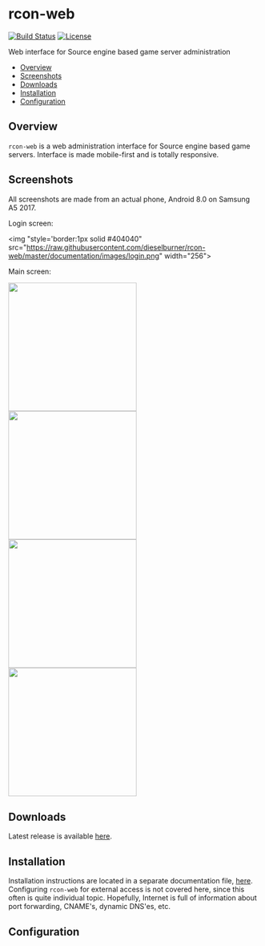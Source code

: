 # rcon-web

[![Build Status](https://travis-ci.org/dieselburner/rcon-web.svg)](https://travis-ci.org/dieselburner/rcon-web)
[![License](https://img.shields.io/github/license/dieselburner/rcon-web.svg)](https://github.com/dieselburner/rcon-web/blob/master/LICENSE.md)

Web interface for Source engine based game server administration

<!-- TOC -->
- [Overview](#overview)
- [Screenshots](#screenshots)
- [Downloads](#downloads)
- [Installation](#installation)
- [Configuration](#configuration)

## Overview

`rcon-web` is a web administration interface for Source engine based game servers. Interface is made mobile-first and is totally responsive.

## Screenshots

All screenshots are made from an actual phone, Android 8.0 on Samsung A5 2017.

Login screen:

<img "style='border:1px solid #404040" src="https://raw.githubusercontent.com/dieselburner/rcon-web/master/documentation/images/login.png" width="256">

Main screen:

<p float="left">
  <img "style='border:1px solid #404040" src="https://raw.githubusercontent.com/dieselburner/rcon-web/master/documentation/images/main-players.png" width="256">
  <img "style='border:1px solid #404040" src="https://raw.githubusercontent.com/dieselburner/rcon-web/master/documentation/images/main-maps.png" width="256">
  <img "style='border:1px solid #404040" src="https://raw.githubusercontent.com/dieselburner/rcon-web/master/documentation/images/main-config.png" width="256">
</p>

Actions:

<p float="left">
  <img "style='border:1px solid #404040" src="https://raw.githubusercontent.com/dieselburner/rcon-web/master/documentation/images/click-user.png" width="256">
  <img "style='border:1px solid #404040" src="https://raw.githubusercontent.com/dieselburner/rcon-web/master/documentation/images/click-map.png" width="256">
  <img "style='border:1px solid #404040" src="https://raw.githubusercontent.com/dieselburner/rcon-web/master/documentation/images/click-bot-count.png" width="256">
  <img "style='border:1px solid #404040" src="https://raw.githubusercontent.com/dieselburner/rcon-web/master/documentation/images/click-bot-damage.png" width="256">
  <img "style='border:1px solid #404040" src="https://raw.githubusercontent.com/dieselburner/rcon-web/master/documentation/images/click-bot-difficulty.png" width="256">
</p>

## Downloads

Latest release is available [here](https://github.com/dieselburner/rcon-web/releases/latest).

## Installation

Installation instructions are located in a separate documentation file, [here](https://github.com/dieselburner/rcon-web/blob/master/INSTALL.md). Configuring `rcon-web` for external access is not covered here, since this often is quite individual topic. Hopefully, Internet is full of information about port forwarding, CNAME's, dynamic DNS'es, etc.

## Configuration
